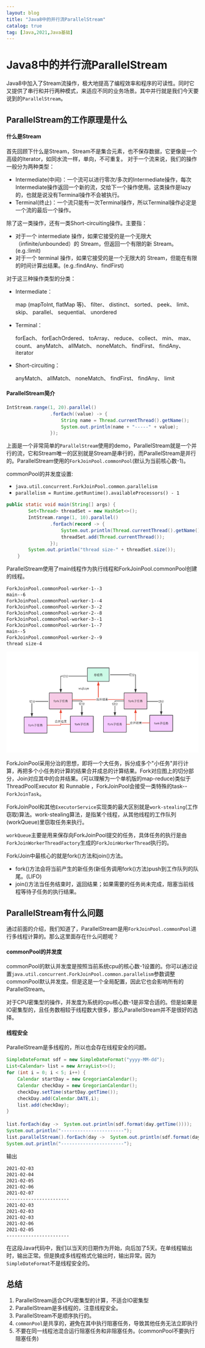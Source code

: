 ```yaml
---
layout: blog
title: "Java8中的并行流ParallelStream"
catalog: true
tag: [Java,2021,Java基础]
---
```

# Java8中的并行流ParallelStream

Java8中加入了Stream流操作，极大地提高了编程效率和程序的可读性。同时它又提供了串行和并行两种模式，来适应不同的业务场景。其中并行就是我们今天要说到的`ParallelStream`。

## ParallelStream的工作原理是什么

#### 什么是Stream

首先回顾下什么是Stream，Stream不是集合元素，也不保存数据，它更像是一个高级的Iterator，如同水流一样，单向，不可重复。
对于一个流来说，我们的操作一般分为两种类型：

+ Intermediate(中间)：一个流可以进行零次/多次的Intermediate操作，每次Intermediate操作返回一个新的流，交给下一个操作使用。这类操作是lazy的，也就是说没有Terminal操作不会被执行。
+ Terminal(终止)：一个流只能有一次Terminal操作，所以Terminal操作必定是一个流的最后一个操作。

除了这一类操作，还有一类Short-circuiting操作。主要指：
+ 对于一个 intermediate 操作，如果它接受的是一个无限大（infinite/unbounded）的 Stream，但返回一个有限的新 Stream。(e.g.:limit)
+ 对于一个 terminal 操作，如果它接受的是一个无限大的 Stream，但能在有限的时间计算出结果。(e.g.:findAny、findFirst)

对于这三种操作类型的分类：

- Intermediate：

  map (mapToInt, flatMap 等)、 filter、 distinct、 sorted、 peek、 limit、 skip、 parallel、 sequential、 unordered

- Terminal：

  forEach、 forEachOrdered、 toArray、 reduce、 collect、 min、 max、 count、 anyMatch、 allMatch、 noneMatch、 findFirst、 findAny、 iterator

- Short-circuiting：

  anyMatch、 allMatch、 noneMatch、 findFirst、 findAny、 limit

#### ParallelStream简介

```java
IntStream.range(1, 20).parallel()
                .forEach((value) -> {
                    String name = Thread.currentThread().getName();
                    System.out.println(name + "-----" + value);
                });
```

上面是一个非常简单的`ParallelStream`使用的demo，ParallelStream就是一个并行的流，它和Stream唯一的区别就是Stream是串行的，而ParallelStream是并行的。ParallelStream使用的`ForkJoinPool.commonPool`(默认为当前核心数-1)。

commonPool的并发度设置:
+ `java.util.concurrent.ForkJoinPool.common.parallelism`
+ `parallelism = Runtime.getRuntime().availableProcessors() - 1`

```java
public static void main(String[] args) {
        Set<Thread> threadSet = new HashSet<>();
        IntStream.range(1, 10).parallel()
                .forEach(record -> {
                    System.out.println(Thread.currentThread().getName() + "--" + record);
                    threadSet.add(Thread.currentThread());
                });
        System.out.println("thread size-" + threadSet.size());
    }
```

ParallelStream使用了main线程作为执行线程和ForkJoinPool.commonPool创建的线程。

```text
ForkJoinPool.commonPool-worker-1--3
main--6
ForkJoinPool.commonPool-worker-1--4
ForkJoinPool.commonPool-worker-3--2
ForkJoinPool.commonPool-worker-2--8
ForkJoinPool.commonPool-worker-3--1
ForkJoinPool.commonPool-worker-1--7
main--5
ForkJoinPool.commonPool-worker-2--9
thread size-4
```

![3igzmhuynj](https://raw.githubusercontent.com/RussXia/RussXia.github.io/master/_pic/3igzmhuynj.png)

ForkJoinPool采用分治的思想，即将一个大任务，拆分成多个"小任务"并行计算，再把多个小任务的计算的结果合并成总的计算结果。Fork对应图上的切分部分，Join对应其中的合并结果。(可以理解为一个单机版的map-reduce)类似于ThreadPoolExecutor 和 Runnable ，ForkJoinPool会接受一类特殊的task--`ForkJoinTask`。

ForkJoinPool和其他`ExecutorService`实现类的最大区别就是`work-stealing`(工作窃取)算法。work-stealing算法，是指某个线程，从其他线程的工作队列(workQueue)里窃取任务来执行。

`workQueue`主要是用来保存向ForkJoinPool提交的任务，具体任务的执行是由`ForkJoinWorkerThreadFactory`生成的`ForkJoinWorkerThread`执行的。

Fork/Join中最核心的就是fork()方法和join()方法。
+ fork()方法会将当前产生的新任务(新任务调用fork()方法)push到工作队列的队尾。(LIFO)
+ join()方法当任务结束时，返回结果；如果需要的任务尚未完成，阻塞当前线程等待子任务的执行结果。


## ParallelStream有什么问题

通过前面的介绍，我们知道了，ParallelStream是用`ForkJoinPool.commonPool`进行多线程计算的。那么这里面存在什么问题呢？

#### commonPool的并发度

commonPool的默认并发度是按照当前系统cpu的核心数-1设置的。你可以通过设置`java.util.concurrent.ForkJoinPool.common.parallelism`参数调整commonPool默认并发度。但是这是一个全局配置，因此它也会影响所有的ParallelStream。

对于CPU密集型的操作，并发度为系统的cpu核心数-1是非常合适的。但是如果是IO密集型的，且任务数相较于线程数大很多，那么ParallelStream并不是很好的选择。

#### 线程安全

ParallelStream是多线程的，所以也会存在线程安全的问题。
```java
SimpleDateFormat sdf = new SimpleDateFormat("yyyy-MM-dd");
List<Calendar> list = new ArrayList<>();
for (int i = 0; i < 5; i++) {
    Calendar startDay = new GregorianCalendar();
    Calendar checkDay = new GregorianCalendar();
    checkDay.setTime(startDay.getTime());
    checkDay.add(Calendar.DATE,i);
    list.add(checkDay);
}

list.forEach(day ->  System.out.println(sdf.format(day.getTime())));
System.out.println("-----------------------");
list.parallelStream().forEach(day ->  System.out.println(sdf.format(day.getTime())));
System.out.println("-----------------------");
```
输出
```text
2021-02-03
2021-02-04
2021-02-05
2021-02-06
2021-02-07
-----------------------
2021-02-03
2021-02-03
2021-02-03
2021-02-06
2021-02-05
-----------------------
```

在这段Java代码中，我们以当天的日期作为开始，向后加了5天。在单线程输出时，输出正常。但是换成多线程格式化输出时，输出异常。因为`SimpleDateFormat`不是线程安全的。

## 总结

1. ParallelStream适合CPU密集型的计算，不适合IO密集型
2. ParallelStream是多线程的，注意线程安全。
3. ParallelStream不是顺序执行的。
4. `commonPool`是共享的，避免在其中执行阻塞任务，导致其他任务无法立即执行
5. 不要在同一线程池混合运行阻塞任务和非阻塞任务。(commonPool不要执行阻塞任务)


